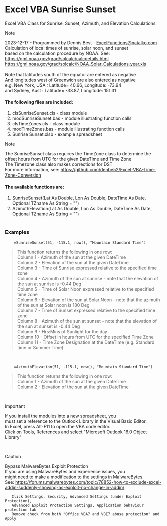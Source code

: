 # Excel VBA Sunrise Sunset
Excel VBA Class for Sunrise, Sunset, Azimuth, and Elevation Calculations

> [!NOTE]
> 2023-12-17 - Programmed by Dennis Best - ExcelFunctions@natalko.com<br/>
> Calculation of local times of sunrise, solar noon, and sunset<br/>
> based on the calculation procedure by NOAA. See:<br/>
> https://gml.noaa.gov/grad/solcalc/calcdetails.html<br/>
> https://gml.noaa.gov/grad/solcalc/NOAA_Solar_Calculations_year.xls<br/><br/>
> Note that latitudes south of the equator are entered as negative<br/>
> And longitudes west of Greenwich are also entered as negative<br/>
> e.g. New York, USA : Latitude=  40.66, Longitude:  -73.94<br/>
> and  Sydney,  Aust : Latitude= -33.87, Longitude:  151.31<br/>

#### The following files are included:<br/>
1. clsSunriseSunset.cls - class module
2. modSunriseSunset.bas - module illustrating function calls
3. clsTimeZones.cls - class module<br/>
4. modTimeZones.bas - module illustrating function calls<br/>
5. Sunrise Sunset.xlsb - example spreadsheet<br/>
       


> [!NOTE]
> The SunriseSunset class requires the TimeZone class to determine the<br/> 
> offset hours from UTC for the given DateTime and Time Zone<br/>
> The Timezone class also makes corrections for DST<br/>
> For more information, see: https://github.com/denbe52/Excel-VBA-Time-Zone-Conversion<br/>

  
#### The available functions are:<br/>
1. SunriseSunset(Lat As Double, Lon As Double, DateTime As Date, Optional TZname As String = "")<br/>
2. AzimuthElevation(Lat As Double, Lon As Double, DateTime As Date, Optional TZname As String = "")<br/><br/> 

### Examples
```VBA
    =SunriseSunset(51, -115.1, now(), "Mountain Standard Time") 
```
> This function returns the following in one row:<br/>
> Column  1 - Azimuth   of the sun at the given DateTime<br/>
> Column  2 - Elevation of the sun at the given DateTime<br/>
> Column  3 - Time of Sunrise expressed relative to the specified time zone<br/>
> Column  4 - Azimuth of the sun at sunrise - note that the elevation of the sun at sunrise is -0.44 Deg<br/>
> Column  5 - Time of Solar Noon expressed relative to the specified time zone<br/>
> Column  6 - Elevation of the sun at Solar Noon - note that the azimuth of the sun at Solar noon is 180 Deg<br/>
> Column  7 - Time of Sunset expressed relative to the specified time zone<br/>
> Column  8 - Azimuth of the sun at sunset - note that the elevation of the sun at sunset is -0.44 Deg<br/>
> Column  9 - Hrs:Mins of Sunlight for the day<br/>
> Column 10 - Offset in hours from UTC for the specified Time Zone<br/>
> Column 11 - Time Zone Designation at the DateTime (e.g. Standard time or Summer Time)

<br/>

```VBA
    =AzimuthElevation(51, -115.1, now(), "Mountain Standard Time") 
```
> This function returns the following in one row:<br/>
> Column  1 - Azimuth   of the sun at the given DateTime<br/>
> Column  2 - Elevation of the sun at the given DateTime


<br/>

> [!IMPORTANT]
> If you install the modules into a new spreadsheet, you<br/> 
> must set a reference to the Outlook Library in the Visual Basic Editor.<br/>
>    In Excel, press Alt-F11 to open the VBA code editor.<br/>
>    Click on Tools, References and select "Microsoft Outlook 16.0 Object Library"

<br/>

> [!CAUTION]
> Bypass MalwareBytes Exploit Protection<br/>
> If you are using MalwareBytes and experience issues, you<br/>
> might need to make a modification to the settings in MalwareBytes.<br/>
> See: https://forums.malwarebytes.com/topic/78852-how-to-exclude-excel-addin-suddenly-showing-as-exploit-no-change-in-addin/
>
>```
>    Click Settings, Security, Advanced Settings (under Exploit Protection),
>    Advanced Exploit Protection Settings, Application behaviour protection tab
>    Remove check from both "Office VBA7 and VBE7 abuse protection" and Apply
>```

